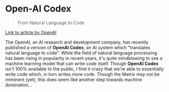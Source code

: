 # Open-AI Codex

> From Natural Language to Code

[Link to article by OpenAI](https://openai.com/blog/openai-codex/)

The OpenAI, an AI research and development company, has recently published a version of **OpenAI Codex**, an AI system which "translates natural language to code". While the field of natural language processing has been rising in popularity in recent years, it's quite mindblowing to see a machine learning model that can write code itself. Though **OpenAI Codex** isn't 100% available to the public, I find it crazy that we're able to essentially write code which, in turn writes more code. Though the Matrix may not be imminent (yet), this does seem like another step towards machine domination...
